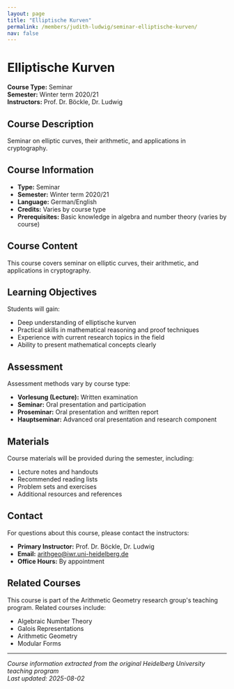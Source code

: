 ```yaml
---
layout: page
title: "Elliptische Kurven"
permalink: /members/judith-ludwig/seminar-elliptische-kurven/
nav: false
---
```


# Elliptische Kurven

**Course Type:** Seminar  
**Semester:** Winter term 2020/21  
**Instructors:** Prof. Dr. Böckle, Dr. Ludwig

## Course Description

Seminar on elliptic curves, their arithmetic, and applications in cryptography.

## Course Information

- **Type:** Seminar
- **Semester:** Winter term 2020/21
- **Language:** German/English
- **Credits:** Varies by course type
- **Prerequisites:** Basic knowledge in algebra and number theory (varies by course)

## Course Content

This course covers seminar on elliptic curves, their arithmetic, and applications in cryptography.

## Learning Objectives

Students will gain:
- Deep understanding of elliptische kurven
- Practical skills in mathematical reasoning and proof techniques
- Experience with current research topics in the field
- Ability to present mathematical concepts clearly

## Assessment

Assessment methods vary by course type:
- **Vorlesung (Lecture):** Written examination
- **Seminar:** Oral presentation and participation
- **Proseminar:** Oral presentation and written report
- **Hauptseminar:** Advanced oral presentation and research component

## Materials

Course materials will be provided during the semester, including:
- Lecture notes and handouts
- Recommended reading lists
- Problem sets and exercises
- Additional resources and references

## Contact

For questions about this course, please contact the instructors:
- **Primary Instructor:** Prof. Dr. Böckle, Dr. Ludwig
- **Email:** arithgeo@iwr.uni-heidelberg.de
- **Office Hours:** By appointment

## Related Courses

This course is part of the Arithmetic Geometry research group's teaching program. Related courses include:
- Algebraic Number Theory
- Galois Representations
- Arithmetic Geometry
- Modular Forms

---

*Course information extracted from the original Heidelberg University teaching program*  
*Last updated: 2025-08-02*
